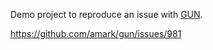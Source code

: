 Demo project to reproduce an issue with [GUN](https://github.com/amark/gun).

https://github.com/amark/gun/issues/981